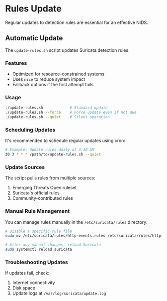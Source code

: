 # Rules Update

Regular updates to detection rules are essential for an effective NIDS.

## Automatic Update

The `update-rules.sh` script updates Suricata detection rules.

### Features

- Optimized for resource-constrained systems
- Uses `nice` to reduce system impact
- Fallback options if the first attempt fails

### Usage

```bash
./update-rules.sh            # Standard update
./update-rules.sh --force    # Force update even if not due
./update-rules.sh --quiet    # Silent operation
```

### Scheduling Updates

It's recommended to schedule regular updates using cron:

```bash
# Example: Update rules daily at 3:30 AM
30 3 * * * /path/to/update-rules.sh --quiet
```

### Update Sources

The script pulls rules from multiple sources:

1. Emerging Threats Open ruleset
2. Suricata's official rules
3. Community-contributed rules

### Manual Rule Management

You can manage rules manually in the `/etc/suricata/rules` directory:

```bash
# Disable a specific rule file
sudo mv /etc/suricata/rules/http-events.rules /etc/suricata/rules/http-events.rules.disabled

# After any manual changes, reload Suricata
sudo systemctl reload suricata
```

### Troubleshooting Updates

If updates fail, check:

1. Internet connectivity
2. Disk space
3. Update logs at `/var/log/suricata/update.log`

